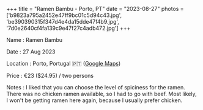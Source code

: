 +++
title = "Ramen Bambu - Porto, PT"
date = "2023-08-27"
photos = ['b9823a795a2452e47ff9bc01c5d94c43.jpg', 'be390390315f347d4e4da15dde47f4b9.jpg', '7d0e2640cf4fa139c9e47f27c4adb472.jpg']
+++

Name
: Ramen Bambu

Date
: 27 Aug 2023 

Location
: Porto, Portugal 🇵🇹 ([Google Maps](https://goo.gl/maps/eJsPSrzeiqRofcdD6))

Price
: €23 ($24.95) / two persons

Notes
: I liked that you can choose the level of spiciness for the ramen. There was no chicken ramen available, so I had to go with beef. Most likely, I won't be getting ramen here again, because I usually prefer chicken.
